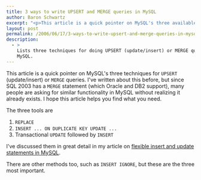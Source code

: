 ```yaml
---
title: 3 ways to write UPSERT and MERGE queries in MySQL
author: Baron Schwartz
excerpt: "<p>This article is a quick pointer on MySQL's three available tools for <code>UPSERT</code> (update/insert) or <code>MERGE</code> queries.</p>"
layout: post
permalink: /2006/06/17/3-ways-to-write-upsert-and-merge-queries-in-mysql/
description:
  - >
    Lists three techniques for doing UPSERT (update/insert) or MERGE queries in
    MySQL.
---
```

This article is a quick pointer on MySQL's three techniques for `UPSERT` (update/insert) or `MERGE` queries. I've written about this before, but since SQL 2003 has a `MERGE` statement (which Oracle and DB2 support), many people are asking for similar functionality in MySQL without realizing it already exists. I hope this article helps you find what you need.

The three tools are

1.  `REPLACE`
2.  `INSERT ... ON DUPLICATE KEY UPDATE ...`
3.  Transactional `UPDATE` followed by `INSERT`

I've discussed them in great detail in my article on [flexible insert and update statements in MySQL][1].

There are other methods too, such as `INSERT IGNORE`, but these are the three most important.

 [1]: /blog/2006/02/21/flexible-insert-and-update-in-mysql/
